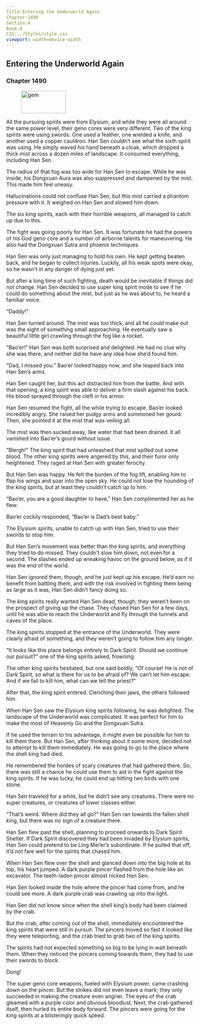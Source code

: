 ```yaml
---
Title:Entering the Underworld Again 
Chapter:1490 
Section:4 
Book:4 
CSS:../Styles/style.css 
viewport: width=device-width
---
```

  
## Entering the Underworld Again
### Chapter 1490
  
<figure>
	<img src="../Images/gem.gif" alt="gem" id="gem" width="120" height="60" />
</figure>
  

  
All the pursuing spirits were from Elysium, and while they were all around the same power level, their geno cores were very different. Two of the king spirits were using swords. One used a feather, one wielded a knife, and another used a copper cauldron. Han Sen couldn’t see what the sixth spirit was using. He simply waved his hand beneath a cloak, which dropped a thick mist across a dozen miles of landscape. It consumed everything, including Han Sen.

The radius of that fog was too wide for Han Sen to escape. While he was inside, his Dongxuan Aura was also suppressed and dampened by the mist. This made him feel uneasy.

Hallucinations could not confuse Han Sen, but this mist carried a phantom pressure with it. It weighed on Han Sen and slowed him down.

The six king spirits, each with their horrible weapons, all managed to catch up due to this.

The fight was going poorly for Han Sen. It was fortunate he had the powers of his God geno core and a number of airborne talents for maneuvering. He also had the Dongxuan Sutra and phoenix techniques.

Han Sen was only just managing to hold his own. He kept getting beaten back, and he began to collect injuries. Luckily, all his weak spots were okay, so he wasn’t in any danger of dying just yet.

But after a long time of such fighting, death would be inevitable if things did not change. Han Sen decided to use super king spirit mode to see if he could do something about the mist, but just as he was about to, he heard a familiar voice.

“Daddy!”

Han Sen turned around. The mist was too thick, and all he could make out was the sight of something small approaching. He eventually saw a beautiful little girl crawling through the fog like a rocket.

“Bao’er!” Han Sen was both surprised and delighted. He had no clue why she was there, and neither did he have any idea how she’d found him.

“Dad, I missed you.” Bao’er looked happy now, and she leaped back into Han Sen’s arms.

Han Sen caught her, but this act distracted him from the battle. And with that opening, a king spirit was able to deliver a firm slash against his back. His blood sprayed through the cleft in his armor.

Han Sen resumed the fight, all the while trying to escape. Bao’er looked incredibly angry. She raised her pudgy arms and summoned her gourd. Then, she pointed it at the mist that was veiling all.

The mist was then sucked away, like water that had been drained. It all vanished into Bao’er’s gourd without issue.

“Blergh!” The king spirit that had unleashed that mist spilled out some blood. The other king spirits were angered by this, and their furor only heightened. They raged at Han Sen with greater ferocity.

But Han Sen was happy. He felt the burden of the fog lift, enabling him to flap his wings and soar into the open sky. He could not lose the hounding of the king spirits, but at least they couldn’t catch up to him.

“Bao’er, you are a good daughter to have,” Han Sen complimented her as he flew.

Bao’er cockily responded, “Bao’er is Dad’s best baby.”

The Elysium spirits, unable to catch up with Han Sen, tried to use their swords to stop him.

But Han Sen’s movement was better than the king spirits, and everything they tried to do missed. They couldn’t slow him down, not even for a second. The slashes ended up wreaking havoc on the ground below, as if it was the end of the world.

Han Sen ignored them, though, and he just kept up his escape. He’d earn no benefit from battling them, and with the risk involved in fighting them being as large as it was, Han Sen didn’t fancy doing so.

The king spirits really wanted Han Sen dead, though; they weren’t keen on the prospect of giving up the chase. They chased Han Sen for a few days, until he was able to reach the Underworld and fly through the tunnels and caves of the place.

The king spirits stopped at the entrance of the Underworld. They were clearly afraid of something, and they weren’t going to follow him any longer.

“It looks like this place belongs entirely to Dark Spirit. Should we continue our pursuit?” one of the king spirits asked, frowning.

The other king spirits hesitated, but one said boldly, “Of course! He is not of Dark Spirit, so what is there for us to be afraid of? We can’t let him escape. And if we fail to kill him, what can we tell the priest?”

After that, the king spirit entered. Clenching their jaws, the others followed him.

When Han Sen saw the Elysium king spirits following, he was delighted. The landscape of the Underworld was complicated. It was perfect for him to make the most of Heavenly Go and the Dongxuan Sutra.

If he used the terrain to his advantage, it might even be possible for him to kill them there. But Han Sen, after thinking about it some more, decided not to attempt to kill them immediately. He was going to go to the place where the shell king had died.

He remembered the hordes of scary creatures that had gathered there. So, there was still a chance he could use them to aid in the fight against the king spirits. If he was lucky, he could end up hitting two birds with one stone.

Han Sen traveled for a while, but he didn’t see any creatures. There were no super creatures, or creatures of lower classes either.

“That’s weird. Where did they all go?” Han Sen ran towards the fallen shell king, but there was no sign of a creature there.

Han Sen flew past the shell, planning to proceed onwards to Dark Spirit Shelter. If Dark Spirit discovered they had been invaded by Elysium spirits, Han Sen could pretend to be Ling Mei’er’s subordinate. If he pulled that off, it’d not fare well for the spirits that chased him.

When Han Sen flew over the shell and glanced down into the big hole at its top, his heart jumped. A dark purple pincer flashed from the hole like an excavator. The teeth-laden pincer almost nicked Han Sen.

Han Sen looked inside the hole where the pincer had come from, and he could see more. A dark purple crab was crawling up into the light.

Han Sen did not know since when the shell king’s body had been claimed by the crab.

But the crab, after coming out of the shell, immediately encountered the king spirits that were still in pursuit. The pincers moved so fast it looked like they were teleporting, and the crab tried to grab two of the king spirits.

The spirits had not expected something so big to be lying in wait beneath them. When they noticed the pincers coming towards them, they had to use their swords to block.

Dong!

The super geno core weapons, fueled with Elysium power, came crashing down on the pincer. But the strikes did not even leave a mark; they only succeeded in making the creature even angrier. The eyes of the crab gleamed with a purple color and obvious bloodlust. Next, the crab gathered itself, then hurled its entire body forward. The pincers were going for the king spirits at a blisteringly quick speed.